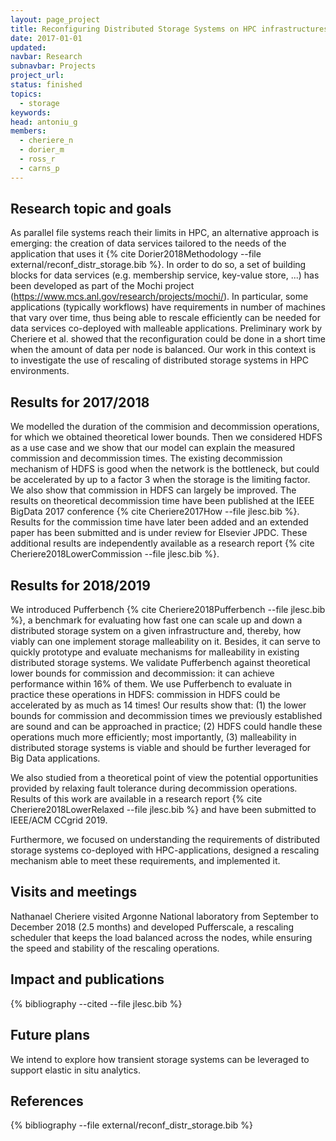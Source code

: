 ```yaml
---
layout: page_project
title: Reconfiguring Distributed Storage Systems on HPC infrastructures
date: 2017-01-01
updated:
navbar: Research
subnavbar: Projects
project_url:
status: finished
topics: 
  - storage
keywords:
head: antoniu_g
members:
  - cheriere_n
  - dorier_m
  - ross_r
  - carns_p
---
```


## Research topic and goals

As parallel file systems reach their limits in HPC, an alternative approach is emerging:
the creation of data services tailored to the needs of the application that uses it 
{% cite Dorier2018Methodology --file external/reconf_distr_storage.bib %}.
In order to do so, a set of building blocks for data services (e.g. membership service, key-value store, ...)
has been developed as part of the Mochi project (https://www.mcs.anl.gov/research/projects/mochi/).
In particular, some applications (typically workflows) have requirements in number of machines 
that vary over time, thus being able to rescale efficiently can be needed for data services 
co-deployed with malleable applications. Preliminary work by Cheriere et al. showed that 
the reconfiguration could be done in a short time when the amount of data per node is balanced.
Our work in this context is to investigate the use of rescaling of distributed storage systems in HPC environments.


## Results for 2017/2018

We modelled the duration of the commision and decommission operations, for which we obtained 
theoretical lower bounds. Then we considered HDFS as a use case and we show that our model
can explain the measured commission and decommission times. The existing decommission mechanism
of HDFS is good when the network is the bottleneck, but could be accelerated by up to a factor 3
when the storage is the limiting factor. We also show that commission in HDFS can largely be improved.
The results on theoretical decommission time have been published at the IEEE BigData 2017 
conference {% cite Cheriere2017How --file jlesc.bib %}. Results for the commission time have later
been added and an extended paper has been submitted and is under review for Elsevier JPDC.
These additional results are independently available as a research report {% cite Cheriere2018LowerCommission --file jlesc.bib %}.

## Results for 2018/2019

We introduced Pufferbench {% cite Cheriere2018Pufferbench --file jlesc.bib %}, a benchmark for evaluating
how fast one can scale up and down a distributed storage system on a given infrastructure and, thereby,
how viably can one implement storage malleability on it. Besides, it can serve to quickly prototype and evaluate mechanisms
for malleability in existing distributed storage systems. We validate Pufferbench against theoretical
lower bounds for commission and decommission: it can achieve performance within 16% of them.
We use Pufferbench to evaluate in practice these operations in HDFS: commission in HDFS could be
accelerated by as much as 14 times! Our results show that: (1) the lower bounds for commission
and decommission times we previously established are sound and can be approached in practice;
(2) HDFS could handle these operations much more efficiently; most importantly,
(3) malleability in distributed storage systems is viable and should be further leveraged
for Big Data applications.

We also studied from a theoretical point of view the potential opportunities provided by
relaxing fault tolerance during decommission operations. Results of this work are available
in a research report {% cite Cheriere2018LowerRelaxed --file jlesc.bib %} and have been submitted to IEEE/ACM CCgrid 2019.

Furthermore, we focused on understanding the requirements of distributed storage systems
co-deployed with HPC-applications, designed a rescaling mechanism able to meet these
requirements, and implemented it.

## Visits and meetings

Nathanael Cheriere visited Argonne National laboratory from September to December 2018 
(2.5 months) and developed Pufferscale, a rescaling scheduler that keeps the load balanced
across the nodes, while ensuring the speed and stability of the rescaling operations.

## Impact and publications

{% bibliography --cited --file jlesc.bib %}

## Future plans

We intend to explore how transient storage systems can be leveraged to support elastic in situ analytics.

## References

{% bibliography --file external/reconf_distr_storage.bib %}

